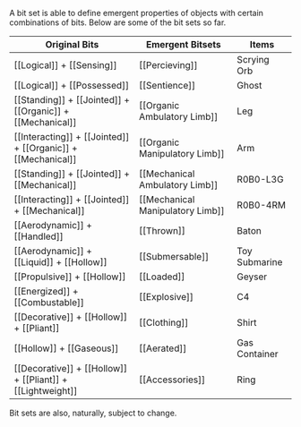 A bit set is able to define emergent properties of objects with certain combinations of bits. Below are some of the bit sets so far.

| Original Bits                                                | Emergent Bitsets                 | Items         |
| ------------------------------------------------------------ | -------------------------------- | ------------- |
| [[Logical]] + [[Sensing]]                                    | [[Percieving]]                   | Scrying Orb   |
| [[Logical]] + [[Possessed]]                                  | [[Sentience]]                    | Ghost         |
| [[Standing]] + [[Jointed]] + [[Organic]] + [[Mechanical]]    | [[Organic Ambulatory Limb]]      | Leg           |
| [[Interacting]] + [[Jointed]] + [[Organic]] + [[Mechanical]] | [[Organic Manipulatory Limb]]    | Arm           |
| [[Standing]] + [[Jointed]] + [[Mechanical]]                  | [[Mechanical Ambulatory Limb]]   | R0B0-L3G      |
| [[Interacting]] + [[Jointed]] + [[Mechanical]]               | [[Mechanical Manipulatory Limb]] | R0B0-4RM      |
| [[Aerodynamic]] + [[Handled]]                                | [[Thrown]]                       | Baton         |
| [[Aerodynamic]] + [[Liquid]] + [[Hollow]]                    | [[Submersable]]                  | Toy Submarine |
| [[Propulsive]] + [[Hollow]]                                  | [[Loaded]]                       | Geyser        |
| [[Energized]] + [[Combustable]]                              | [[Explosive]]                    | C4            |
| [[Decorative]] + [[Hollow]] + [[Pliant]]                     | [[Clothing]]                     | Shirt         |
| [[Hollow]] + [[Gaseous]]                                     | [[Aerated]]                      | Gas Container |
| [[Decorative]] + [[Hollow]] + [[Pliant]] + [[Lightweight]]   | [[Accessories]]                  | Ring          |


Bit sets are also, naturally, subject to change.